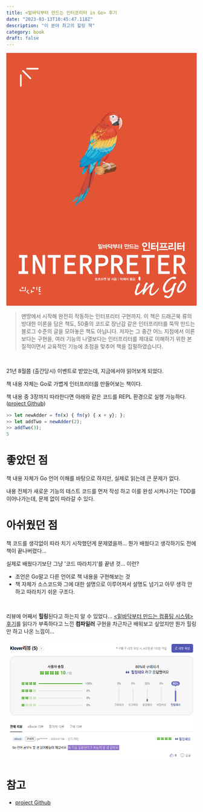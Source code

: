 ```yaml
---
title: <밑바닥부터 만드는 인터프리터 in Go> 후기
date: "2023-03-13T10:45:47.118Z"
description: "이 분야 최고의 힐링 책"
category: book
draft: false
---
```


![표지](./title.png)  

> 맨땅에서 시작해 완전히 작동하는 인터프리터 구현까지. 이 책은 드래곤북 류의 방대한 이론을 담은 책도, 50줄의 코드로 장난감 같은 인터프리터를 뚝딱 만드는 블로그 수준의 글을 모아놓은 책도 아닙니다. 저자는 그 중간 어느 지점에서 이론보다는 구현을, 여러 기능의 나열보다는 인터프리터를 제대로 이해하기 위한 본질적이면서 교육적인 기능에 초점을 맞추어 책을 집필하였습니다.

<br/>

21년 8월쯤 (출간당시) 이벤트로 받았는데, 지금에서야 읽어보게 되었다. 

책 내용 자체는 Go로 가볍게 인터프리터를 만들어보는 책이다. 

책 내용 중 3장까지 따라한다면 아래와 같은 코드를 REPL 환경으로 실행 가능하다. ([project Github](https://github.com/junha-ahn/monkey-go))

``` javascript
>> let newAdder = fn(x) { fn(y) { x + y}; };            
>> let addTwo = newAdder(2);
>> addTwo(3);
5
```

# 좋았던 점

책 내용 자체가 Go 언어 이해를 바탕으로 하지만, 실제로 읽는데 큰 문제가 없다. 

내용 전체가 새로운 기능의 테스트 코드를 먼저 작성 하고 이를 완성 시켜나가는 TDD를 이어나가는데, 문제 없이 따라갈 수 있다. 

# 아쉬웠던 점

책 코드를 생각없이 따라 치기 시작했던게 문제였을까... 뭔가 배웠다고 생각하기도 전에 책이 끝나버렸다... 

실제로 배웠다기보단 그냥 '코드 따라치기'를 끝낸 것... 이런? 
- 조언은 Go말고 다른 언어로 책 내용을 구현해보는 것
- 책 자체가 소스코드와 그에 대한 설명으로 이루어져서 설명도 넘기고 아무 생각 안하고 따라치기 쉬운 구조다.

<br/>

리뷰에 어째서 **힐링**된다고 하는지 알 수 있었다... [<밑바닥부터 만드는 컴퓨팅 시스템> 후기](/book/the-elements-of-computing-systems/)를 읽다가 부족하다고 느낀 **컴파일러** 구현을 차근차근 배워보고 싶었지만 뭔가 힐링만 하고 나온 느낌이... 

![리뷰](./review.png)  


# 참고
- [project Github](https://github.com/junha-ahn/monkey-go)